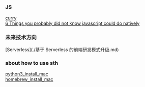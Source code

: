 ### JS
[curry](./about_curry.js)<br/>
[6 Things you probably did not know javascript could do natively](./6_Things_you_probably_did_not_know_javascript_could_do_natively.js)
### 未来技术方向
[Serverless](./基于 Serverless 的前端研发模式升级.md)
### about how to use sth
[python3_install_mac](./python3_install_mac.md)<br/>
[homebrew_install_mac](./install_homebrew_mac.md)